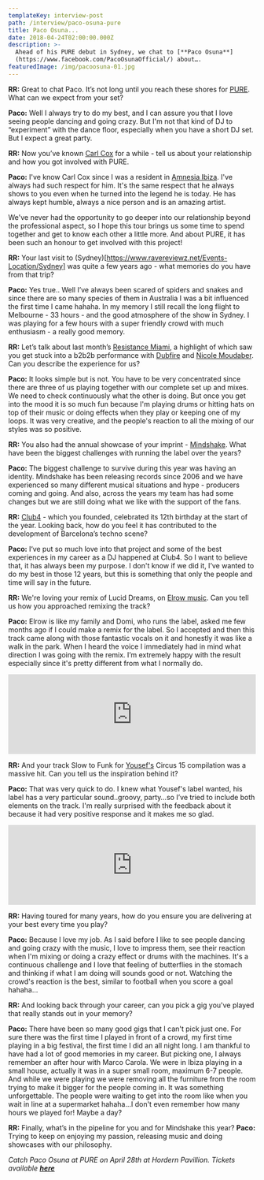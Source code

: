 ```yaml
---
templateKey: interview-post
path: /interview/paco-osuna-pure
title: Paco Osuna...
date: 2018-04-24T02:00:00.000Z
description: >-
  Ahead of his PURE debut in Sydney, we chat to [**Paco Osuna**]
  (https://www.facebook.com/PacoOsunaOfficial/) about….
featuredImage: /img/pacoosuna-01.jpg
---
```

**RR:** Great to chat Paco. It’s not long until you reach these shores for [PURE](https://www.ravereviewz.net/Event/Pure-Sydney-18-Moore-Park/138). What can we expect from your set?
	
**Paco:** Well I always try to do my best, and I can assure you that I love seeing people dancing and going crazy. But I'm not that kind of DJ to “experiment” with the dance floor, especially when you have a short DJ set. But I expect a great party.

**RR:** Now you’ve known [Carl Cox](https://magazine.ravereviewz.net/interview/carl-cox-pure) for a while - tell us about your relationship and how you got involved with PURE.

**Paco:** I've know Carl Cox since I was a resident in [Amnesia Ibiza](https://www.facebook.com/amnesiaibiza/). I've always had such respect for him. It's the same respect that he always shows to you even when he turned into the legend he is today. He has always kept humble, always a nice person and is an amazing artist. 

We've never had the opportunity to go deeper into our relationship beyond the professional aspect, so I hope this tour brings us some time to spend together and get to know each other a little more. And about PURE, it has been such an honour to get involved with this project!

**RR:** Your last visit to (Sydney)[https://www.ravereviewz.net/Events-Location/Sydney] was quite a few years ago - what memories do you have from that trip?
	
**Paco:** Yes true.. Well I’ve always been scared of spiders and snakes and since there are so many species of them in Australia I was a bit influenced the first time I came hahaha. In my memory I still recall the long flight to Melbourne - 33 hours - and the good atmosphere of the show in Sydney. I was playing for a few hours with a super friendly crowd with much enthusiasm - a really good memory.

**RR:**  Let’s talk about last month’s [Resistance Miami](https://www.facebook.com/resistance/), a highlight of which saw you get stuck into a b2b2b performance with [Dubfire](https://www.facebook.com/dubfire/) and [Nicole Moudaber](https://www.facebook.com/officialnicolemoudaber/). Can you describe the experience for us?
	
**Paco:** It looks simple but is not. You have to be very concentrated since there are three of us playing together with our complete set up and mixes. We need to check continuously what the other is doing. But once you get into the mood it is so much fun because I'm playing drums or hitting hats on top of their music or doing effects when they play or keeping one of my loops. It was very creative, and the people's reaction to all the mixing of our styles was so positive.

**RR:**  You also had the annual showcase of your imprint - [Mindshake](https://www.facebook.com/mindshakerecords/). What have been the biggest challenges with running the label over the years?
	
**Paco:** The biggest challenge to survive during this year was having an identity. Mindshake has been releasing records since 2006 and we have experienced so many different musical situations and hype - producers coming and going. And also, across the years my team has had some changes but we are still doing what we like with the support of the fans. 

**RR:**  [Club4](https://www.facebook.com/Club4.barcelona/) - which you founded, celebrated its 12th birthday at the start of the year. Looking back, how do you feel it has contributed to the development of Barcelona’s techno scene?
	
**Paco:** I‘ve put so much love into that project and some of the best experiences in my career as a DJ happened at Club4. So I want to believe that, it has always been my purpose. I don't know if we did it, I’ve wanted to do my best in those 12 years, but this is something that only the people and time will say in the future.

**RR:**  We're loving your remix of Lucid Dreams, on [Elrow music](https://www.facebook.com/elrowmusic/). Can you tell us how you approached remixing the track?
	
**Paco:** Elrow is like my family and Domi, who runs the label, asked me few months ago if I could make a remix for the label. So I accepted and then this track came along with those fantastic vocals on it and honestly it was like a walk in the park. When I heard the voice I immediately had in mind what direction I was going with the remix. I’m extremely happy with the result especially since it's pretty different from what I normally do.

<iframe src="https://embed.beatport.com/?id=10363407&type=track" width="100%" height="162" frameborder="0" scrolling="no" style="max-width:600px;"></iframe>

**RR:**  And your track Slow to Funk for [Yousef's](https://www.facebook.com/yousefcircus/) Circus 15 compilation was a massive hit. Can you tell us the inspiration behind it?
	
**Paco:** That was very quick to do. I knew what Yousef's label wanted, his label has a very particular sound..groovy, party…so I’ve tried to include both elements on the track. I'm really surprised with the feedback about it because it had very positive response and it makes me so glad.

<iframe src="https://embed.beatport.com/?id=9703680&type=track" width="100%" height="162" frameborder="0" scrolling="no" style="max-width:600px;"></iframe>

**RR:**  Having toured for many years, how do you ensure you are delivering at your best every time you play?

**Paco:** Because I love my job. As I said before I like to see people dancing and going crazy with the music, I love to impress them, see their reaction when I'm mixing or doing a crazy effect or drums with the machines. It's a continuous challenge and I love that feeling of butterflies in the stomach and thinking if what I am doing will sounds good or not. Watching the crowd's reaction is the best, similar to football when you score a goal hahaha...

**RR:**  And looking back through your career, can you pick a gig you've played that really stands out in your memory?

**Paco:** There have been so many good gigs that I can't pick just one. For sure there was the first time I played in front of a crowd, my first time playing in a big festival, the first time I did an all night long. I am thankful to have had a lot of good memories in my career. But picking one, I always remember an after hour with Marco Carola. We were in Ibiza playing in a small house, actually it was in a super small room, maximum 6-7 people. And while we were playing we were removing all the furniture from the room trying to make it bigger for the people coming in. It was something unforgettable. The people were waiting to get into the room like when you wait in line at a supermarket hahaha…I don't even remember how many hours we played for! Maybe a day?

**RR:** Finally, what’s in the pipeline for you and for Mindshake this year?
**Paco:** Trying to keep on enjoying my passion, releasing music and doing showcases with our philosophy.

_Catch Paco Osuna at PURE on April 28th at Hordern Pavillion. Tickets available [**here**](https://www.ravereviewz.net/Event/Pure-Sydney-18-Moore-Park/138)_
